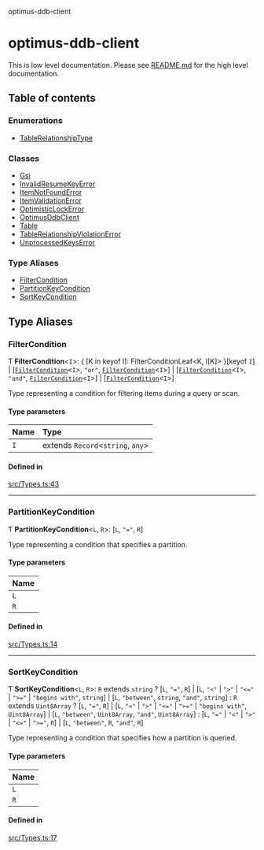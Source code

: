 optimus-ddb-client

# optimus-ddb-client

This is low level documentation. Please see [README.md](../README.md) for the high level documentation.

## Table of contents

### Enumerations

- [TableRelationshipType](enums/TableRelationshipType.md)

### Classes

- [Gsi](classes/Gsi.md)
- [InvalidResumeKeyError](classes/InvalidResumeKeyError.md)
- [ItemNotFoundError](classes/ItemNotFoundError.md)
- [ItemValidationError](classes/ItemValidationError.md)
- [OptimisticLockError](classes/OptimisticLockError.md)
- [OptimusDdbClient](classes/OptimusDdbClient.md)
- [Table](classes/Table.md)
- [TableRelationshipViolationError](classes/TableRelationshipViolationError.md)
- [UnprocessedKeysError](classes/UnprocessedKeysError.md)

### Type Aliases

- [FilterCondition](index.md#filtercondition)
- [PartitionKeyCondition](index.md#partitionkeycondition)
- [SortKeyCondition](index.md#sortkeycondition)

## Type Aliases

### FilterCondition

Ƭ **FilterCondition**\<`I`\>: \{ [K in keyof I]: FilterConditionLeaf\<K, I[K]\> }[keyof `I`] \| [[`FilterCondition`](index.md#filtercondition)\<`I`\>, ``"or"``, [`FilterCondition`](index.md#filtercondition)\<`I`\>] \| [[`FilterCondition`](index.md#filtercondition)\<`I`\>, ``"and"``, [`FilterCondition`](index.md#filtercondition)\<`I`\>] \| [[`FilterCondition`](index.md#filtercondition)\<`I`\>]

Type representing a condition for filtering items during a query or scan.

#### Type parameters

| Name | Type |
| :------ | :------ |
| `I` | extends `Record`\<`string`, `any`\> |

#### Defined in

[src/Types.ts:43](https://github.com/paulbarmstrong/optimus-ddb-client/blob/main/src/Types.ts#L43)

___

### PartitionKeyCondition

Ƭ **PartitionKeyCondition**\<`L`, `R`\>: [`L`, ``"="``, `R`]

Type representing a condition that specifies a partition.

#### Type parameters

| Name |
| :------ |
| `L` |
| `R` |

#### Defined in

[src/Types.ts:14](https://github.com/paulbarmstrong/optimus-ddb-client/blob/main/src/Types.ts#L14)

___

### SortKeyCondition

Ƭ **SortKeyCondition**\<`L`, `R`\>: `R` extends `string` ? [`L`, ``"="``, `R`] \| [`L`, ``"<"`` \| ``">"`` \| ``"<="`` \| ``">="`` \| ``"begins with"``, `string`] \| [`L`, ``"between"``, `string`, ``"and"``, `string`] : `R` extends `Uint8Array` ? [`L`, ``"="``, `R`] \| [`L`, ``"<"`` \| ``">"`` \| ``"<="`` \| ``">="`` \| ``"begins with"``, `Uint8Array`] \| [`L`, ``"between"``, `Uint8Array`, ``"and"``, `Uint8Array`] : [`L`, ``"="`` \| ``"<"`` \| ``">"`` \| ``"<="`` \| ``">="``, `R`] \| [`L`, ``"between"``, `R`, ``"and"``, `R`]

Type representing a condition that specifies how a partition is queried.

#### Type parameters

| Name |
| :------ |
| `L` |
| `R` |

#### Defined in

[src/Types.ts:17](https://github.com/paulbarmstrong/optimus-ddb-client/blob/main/src/Types.ts#L17)
